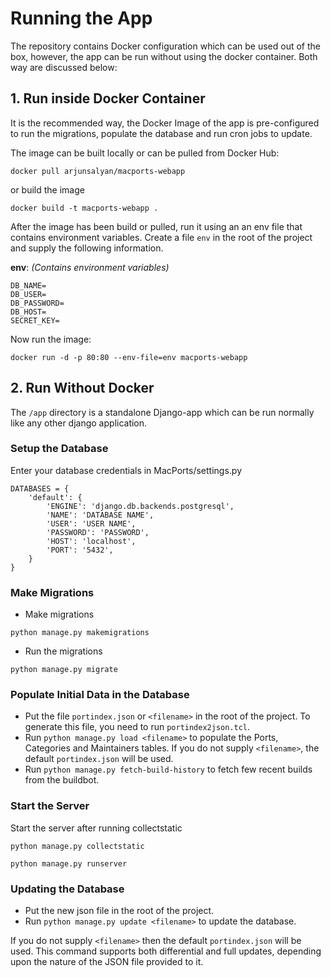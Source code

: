 # Running the App
The repository contains Docker configuration which can be used out of the box, however, the app can be run without using
the docker container. Both way are discussed below:

## 1. Run inside Docker Container
It is the recommended way, the Docker Image of the app is pre-configured to run the migrations, populate the database and
run cron jobs to update.

The image can be built locally or can be pulled from Docker Hub:

```
docker pull arjunsalyan/macports-webapp
```
or build the image
```
docker build -t macports-webapp .
```

After the image has been build or pulled, run it using an an env file that contains environment variables. Create a file
`env` in the root of the project and supply the following information.

**env**: *(Contains environment variables)*
```
DB_NAME=
DB_USER=
DB_PASSWORD=
DB_HOST=
SECRET_KEY=
```

Now run the image:
```
docker run -d -p 80:80 --env-file=env macports-webapp
```


## 2. Run Without Docker
The `/app` directory is a standalone Django-app which can be run normally like any other django application.
### Setup the Database
Enter your database credentials in MacPorts/settings.py

```
DATABASES = {
    'default': {
        'ENGINE': 'django.db.backends.postgresql',
        'NAME': 'DATABASE NAME',
        'USER': 'USER NAME',
        'PASSWORD': 'PASSWORD',
        'HOST': 'localhost',
        'PORT': '5432',
    }
}
```
### Make Migrations
 - Make migrations
 ```
 python manage.py makemigrations
 ```
 - Run the migrations
 ```
 python manage.py migrate
 ```
 
### Populate Initial Data in the Database
 - Put the file `portindex.json` or `<filename>` in the root of the project. To generate this file, you need to run `portindex2json.tcl`.
 - Run `python manage.py load <filename>` to populate the Ports, Categories and Maintainers tables. If you do not supply `<filename>`, the default `portindex.json` will be used.
 - Run `python manage.py fetch-build-history` to fetch few recent builds from the buildbot.

### Start the Server
Start the server after running collectstatic
```
python manage.py collectstatic
```
```
python manage.py runserver
```

### Updating the Database
- Put the new json file in the root of the project.
- Run `python manage.py update <filename>` to update the database.

If you do not supply `<filename>` then the default `portindex.json` will be used. This command supports both differential and full updates, depending upon the nature of the JSON file provided to it.